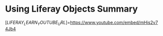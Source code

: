 # Using Liferay Objects Summary

[$LIFERAY_LEARN_YOUTUBE_URL$]=https://www.youtube.com/embed/mHis2v74Jb4 
